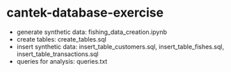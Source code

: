 # cantek-database-exercise
- generate synthetic data: fishing_data_creation.ipynb
- create tables: create_tables.sql
- insert synthetic data: insert_table_customers.sql, insert_table_fishes.sql, insert_table_transactions.sql
- queries for analysis: queries.txt
